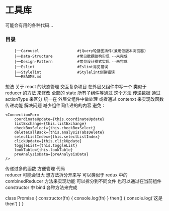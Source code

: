 # 工具库

可能会有用的各种代码...

### 目录

```
    |──Carousel                 #jQuery轮播图插件(兼用低版本浏览器)
    |──Data-Structure           #常见数据结构实现 --未完成
    |──Design-Pattern           #常见设计模式实现 --未完成
    |──Eslint                   #Eslint常见错误
    |──Stylelint                #Stylelint创建错误
    └──README.md
```

想法 关于 react 的状态管理  交互复杂项目 在外层父组件中写一个 类似于 reducer 的方法 来修改 全部的 state   所有子组件等通过 这个方法 传递数据 通过 actionType 来区分  统一在 外层父组件中做处理  或者通过 contenxt 来实现改函数传递功能 解决问题  减少组件间传递的的内容 避免： <br>
```
<ConnectionForm
    coordinateUpdate={this.coordinateUpdate}
    listExchange={this.listExchange}
    checkBoxSelect={this.checkBoxSelect}
    deleteCallBack={this.analysisTabsDelete} 
    selectListIndex={this.selectListIndex} 
    clickUpdate={this.clickUpdate}
    toggleList={this.toggleList}
    lookTable={this.lookTable}
    preAnalysisData={preAnalysisData}
/>
```
传递过多的函数 方便管理 代码 <br>
reducer 可能会很大 想方法拆分开来写  可以类似于 redux 中的 combinedReducer 方法来实现功能  可以拆分到不同文件 也可以通过在当前组件 constructor 中 bind 各种方法来完成  


class Promise {
    constructor(fn) {
        console.log(fn)
    }
    then() {
        console.log('这是 then')
    }
}
